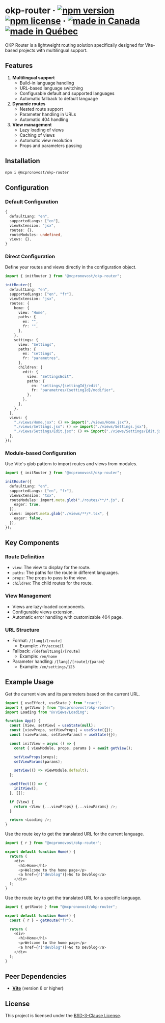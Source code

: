 # okp-router &middot; [![npm version](https://img.shields.io/npm/v/@mcpronovost/okp-router.svg?style=flat)](https://www.npmjs.com/package/@mcpronovost/okp-router) [![npm license](https://img.shields.io/npm/l/@mcpronovost/okp-router?color=%231081c2)](https://github.com/mcpronovost/okp-router/blob/main/LICENSE) &middot; [![made in Canada](https://img.shields.io/badge/made%20in-Canada-FF0000)](#) [![made in Québec](https://img.shields.io/badge/fait%20au-Québec-003399)](#)

OKP Router is a lightweight routing solution specifically designed for Vite-based projects with multilingual support.

## Features

1. **Multilingual support**
   - Build-in language handling
   - URL-based language switching
   - Configurable default and supported languages
   - Automatic fallback to default language
2. **Dynamic routes**
   - Nested route support
   - Parameter handling in URLs
   - Automatic 404 handling
3. **View management**
   - Lazy loading of views
   - Caching of views
   - Automatic view resolution
   - Props and parameters passing

## Installation

```bash
npm i @mcpronovost/okp-router
```

## Configuration

### Default Configuration

```ts
{
  defaultLang: "en",
  supportedLangs: ["en"],
  viewExtension: "jsx",
  routes: {},
  routeModules: undefined,
  views: {},
}
```

### Direct Configuration

Define your routes and views directly in the configuration object.

```ts
import { initRouter } from "@mcpronovost/okp-router";

initRouter({
  defaultLang: "en",
  supportedLangs: ["en", "fr"],
  viewExtension: "jsx",
  routes: {
    home: {
      view: "Home",
      paths: {
        en: "",
        fr: "",
      },
    },
    settings: {
      view: "Settings",
      paths: {
        en: "settings",
        fr: "parametres",
      },
      children: {
        edit: {
          view: "SettingsEdit",
          paths: {
            en: "settings/{settingId}/edit",
            fr: "parametres/{settingId}/modifier",
          },
        },
      },
    },
  },
  views: {
    "./views/Home.jsx": () => import("./views/Home.jsx"),
    "./views/Settings.jsx": () => import("./views/Settings.jsx"),
    "./views/Settings/Edit.jsx": () => import("./views/Settings/Edit.jsx"),
  },
});
```

### Module-based Configuration

Use Vite's glob pattern to import routes and views from modules.

```ts
import { initRouter } from "@mcpronovost/okp-router";

initRouter({
  defaultLang: "en",
  supportedLangs: ["en", "fr"],
  viewExtension: "tsx",
  routeModules: import.meta.glob("./routes/**/*.js", {
    eager: true,
  }),
  views: import.meta.glob("./views/**/*.tsx", {
    eager: false,
  }),
});
```

## Key Components

### Route Definition

- `view`: The view to display for the route.
- `paths`: The paths for the route in different languages.
- `props`: The props to pass to the view.
- `children`: The child routes for the route.

### View Management

- Views are lazy-loaded components.
- Configurable views extension.
- Automatic error handling with customizable 404 page.

### URL Structure

- Format: `/[lang]/[route]`
  - Example: `/fr/accueil`
- Fallback: `/[defaultLang]/[route]`
  - Example: `/en/home`
- Parameter handling: `/[lang]/[route]/{param}`
  - Example: `/en/settings/123`

## Example Usage

Get the current view and its parameters based on the current URL.

```ts
import { useEffect, useState } from "react";
import { getView } from "@mcpronovost/okp-router";
import Loading from "@/views/Loading";

function App() {
  const [View, setView] = useState(null);
  const [viewProps, setViewProps] = useState({});
  const [viewParams, setViewParams] = useState({});

  const initView = async () => {
    const { viewModule, props, params } = await getView();

    setViewProps(props);
    setViewParams(params);

    setView(() => viewModule.default);
  };

  useEffect(() => {
    initView();
  }, []);

  if (View) {
    return <View {...viewProps} {...viewParams} />;
  }

  return <Loading />;
}
```

Use the route key to get the translated URL for the current language.

```ts
import { r } from "@mcpronovost/okp-router";

export default function Home() {
  return (
    <div>
      <h1>Home</h1>
      <p>Welcome to the home page</p>
      <a href={r("devblog")}>Go to Devblog</a>
    </div>
  );
}
```

Use the route key to get the translated URL for a specific language.

```ts
import { getRoute } from "@mcpronovost/okp-router";

export default function Home() {
  const { r } = getRoute("fr");

  return (
    <div>
      <h1>Home</h1>
      <p>Welcome to the home page</p>
      <a href={r("devblog")}>Go to Devblog</a>
    </div>
  );
}
```

## Peer Dependencies

- **[Vite](https://vitejs.dev/)** (version 6 or higher)

## License

This project is licensed under the [BSD-3-Clause License](LICENSE).
